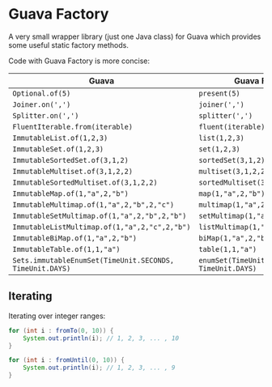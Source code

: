 Guava Factory
=============

A very small wrapper library (just one Java class) for Guava which provides some useful static factory methods.  

Code with Guava Factory is more concise:

Guava | Guava Factory
--- | ---
`Optional.of(5)` | `present(5)` 
`Joiner.on(',')` | `joiner(',')`
`Splitter.on(',')` | `splitter(',')`
`FluentIterable.from(iterable)` | `fluent(iterable)`
`ImmutableList.of(1,2,3)` | `list(1,2,3)`
`ImmutableSet.of(1,2,3)` | `set(1,2,3)`
`ImmutableSortedSet.of(3,1,2)` | `sortedSet(3,1,2)`
`ImmutableMultiset.of(3,1,2,2)` | `multiset(3,1,2,2)`
`ImmutableSortedMultiset.of(3,1,2,2)` | `sortedMultiset(3,1,2,2)`
`ImmutableMap.of(1,"a",2,"b")` | `map(1,"a",2,"b")`
`ImmutableMultimap.of(1,"a",2,"b",2,"c")` | `multimap(1,"a",2,"b",2,"c")`
`ImmutableSetMultimap.of(1,"a",2,"b",2,"b")` | `setMultimap(1,"a",2,"b",2,"b")`
`ImmutableListMultimap.of(1,"a",2,"c",2,"b")` | `listMultimap(1,"a",2,"c",2,"b")`
`ImmutableBiMap.of(1,"a",2,"b")` | `biMap(1,"a",2,"b")`
`ImmutableTable.of(1,1,"a")` | `table(1,1,"a")`
`Sets.immutableEnumSet(TimeUnit.SECONDS, TimeUnit.DAYS)` | `enumSet(TimeUnit.SECONDS, TimeUnit.DAYS)`  

## Iterating
Iterating over integer ranges:
```java
for (int i : fromTo(0, 10)) {
    System.out.println(i); // 1, 2, 3, ... , 10
}

for (int i : fromUntil(0, 10)) {
    System.out.println(i); // 1, 2, 3, ... , 9
}
```
